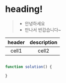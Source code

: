 # heading!

> * 안녕하세요 
> * 만나서 반갑습니다~

| header | description |
|:--:|:--:|
|cell1|cell2|

``` javascript

function solution() {

}

```